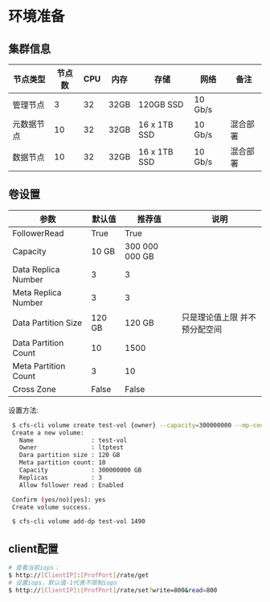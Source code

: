 # 环境准备

## 集群信息

| 节点类型   | 节点数 | CPU | 内存 | 存储         | 网络    | 备注     |
|------------|--------|-----|------|--------------|---------|----------|
| 管理节点   | 3      | 32  | 32GB | 120GB SSD    | 10 Gb/s |          |
| 元数据节点 | 10     | 32  | 32GB | 16 x 1TB SSD | 10 Gb/s | 混合部署 |
| 数据节点   | 10     | 32  | 32GB | 16 x 1TB SSD | 10 Gb/s | 混合部署 |


## 卷设置

| 参数                 | 默认值 | 推荐值         | 说明                          |
|----------------------|--------|----------------|-------------------------------|
| FollowerRead         | True   | True           |                               |
| Capacity             | 10 GB  | 300 000 000 GB |                               |
| Data Replica Number  | 3      | 3              |                               |
| Meta Replica Number  | 3      | 3              |                               |
| Data Partition Size  | 120 GB | 120 GB         | 只是理论值上限 并不预分配空间 |
| Data Partition Count | 10     | 1500           |                               |
| Meta Partition Count | 3      | 10             |                               |
| Cross Zone           | False  | False          |                               |

设置方法:

```bash
 $ cfs-cli volume create test-vol {owner} --capacity=300000000 --mp-count=10
 Create a new volume:
   Name                : test-vol
   Owner               : ltptest
   Dara partition size : 120 GB
   Meta partition count: 10
   Capacity            : 300000000 GB
   Replicas            : 3
   Allow follower read : Enabled

 Confirm (yes/no)[yes]: yes
 Create volume success.

 $ cfs-cli volume add-dp test-vol 1490
```


## client配置

```bash
# 查看当前iops：
$ http://[ClientIP]:[ProfPort]/rate/get
# 设置iops，默认值-1代表不限制iops
$ http://[ClientIP]:[ProfPort]/rate/set?write=800&read=800
```

